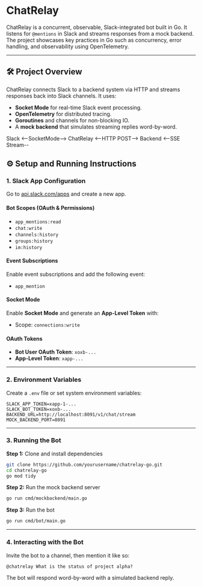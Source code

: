 # ChatRelay

ChatRelay is a concurrent, observable, Slack-integrated bot built in Go. It listens for `@mentions` in Slack and streams responses from a mock backend. The project showcases key practices in Go such as concurrency, error handling, and observability using OpenTelemetry.

---

## 🛠️ Project Overview

ChatRelay connects Slack to a backend system via HTTP and streams responses back into Slack channels. It uses:

- **Socket Mode** for real-time Slack event processing.
- **OpenTelemetry** for distributed tracing.
- **Goroutines** and channels for non-blocking IO.
- A **mock backend** that simulates streaming replies word-by-word.

Slack <--SocketMode--> ChatRelay <--HTTP POST--> Backend <--SSE Stream--

## ⚙️ Setup and Running Instructions

### 1. Slack App Configuration

Go to [api.slack.com/apps](https://api.slack.com/apps) and create a new app.

#### Bot Scopes (OAuth & Permissions)

- `app_mentions:read`
- `chat:write`
- `channels:history`
- `groups:history`
- `im:history`

#### Event Subscriptions

Enable event subscriptions and add the following event:
- `app_mention`

#### Socket Mode

Enable **Socket Mode** and generate an **App-Level Token** with:
- Scope: `connections:write`

#### OAuth Tokens

- **Bot User OAuth Token**: `xoxb-...`
- **App-Level Token**: `xapp-...`

---

### 2. Environment Variables

Create a `.env` file or set system environment variables:

```
SLACK_APP_TOKEN=xapp-1-...
SLACK_BOT_TOKEN=xoxb-...
BACKEND_URL=http://localhost:8091/v1/chat/stream
MOCK_BACKEND_PORT=8091
```

---

### 3. Running the Bot

**Step 1:** Clone and install dependencies

```bash
git clone https://github.com/yourusername/chatrelay-go.git
cd chatrelay-go
go mod tidy
```

**Step 2:** Run the mock backend server

```bash
go run cmd/mockbackend/main.go
```

**Step 3:** Run the bot

```bash
go run cmd/bot/main.go
```

---

### 4. Interacting with the Bot

Invite the bot to a channel, then mention it like so:

```
@chatrelay What is the status of project alpha?
```

The bot will respond word-by-word with a simulated backend reply.

